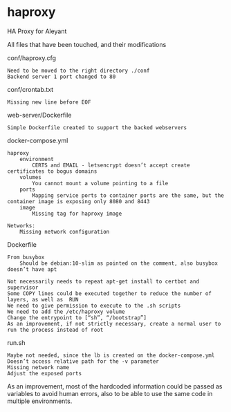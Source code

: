 # haproxy
HA Proxy for Aleyant


All files that have been touched, and their modifications

conf/haproxy.cfg

	Need to be moved to the right directory ./conf
	Backend server 1 port changed to 80

conf/crontab.txt

	Missing new line before EOF

web-server/Dockerfile

	Simple Dockerfile created to support the backed webservers

docker-compose.yml

	haproxy
		environment
			CERTS and EMAIL - letsencrypt doesn’t accept create certificates to bogus domains
		volumes
			You cannot mount a volume pointing to a file
		ports
			Mapping service ports to container ports are the same, but the container image is exposing only 8080 and 8443
		image 
			Missing tag for haproxy image
	
	Networks:
		Missing network configuration 




Dockerfile

	From busybox
		Should be debian:10-slim as pointed on the comment, also busybox doesn’t have apt
	
	Not necessarily needs to repeat apt-get install to certbot and supervisor
	Some COPY lines could be executed together to reduce the number of layers, as well as  RUN
	We need to give permission to execute to the .sh scripts
	We need to add the /etc/haproxy volume
	Change the entrypoint to [“sh”, “/bootstrap”]
	As an improvement, if not strictly necessary, create a normal user to run the process instead of root


run.sh

	Maybe not needed, since the lb is created on the docker-compose.yml
	Doesn’t access relative path for the -v parameter
	Missing network name
	Adjust the exposed ports


As an improvement, most of the hardcoded information could be passed as variables to avoid human errors, also to be able to use the same code in multiple environments.